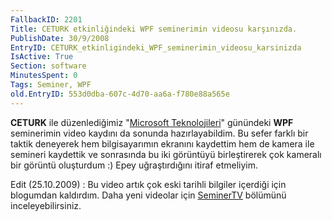 ```yaml
---
FallbackID: 2201
Title: CETURK etkinliğindeki WPF seminerimin videosu karşınızda.
PublishDate: 30/9/2008
EntryID: CETURK_etkinligindeki_WPF_seminerimin_videosu_karsinizda
IsActive: True
Section: software
MinutesSpent: 0
Tags: Seminer, WPF
old.EntryID: 553d0dba-607c-4d70-aa6a-f780e88a565e
---
```

**CETURK** ile düzenlediğimiz "[Microsoft
Teknolojileri](http://daron.yondem.com/tr/post/f91c070d-a3ed-4ca4-972b-dfe44090f222)"
günündeki **WPF** seminerimin video kaydını da sonunda hazırlayabildim.
Bu sefer farklı bir taktik deneyerek hem bilgisayarımın ekranını
kaydettim hem de kamera ile semineri kaydettik ve sonrasında bu iki
görüntüyü birleştirerek çok kameralı bir görüntü oluşturdum :) Epey
uğraştırdığını itiraf etmeliyim.

Edit (25.10.2009) : Bu video artık çok eski tarihli bilgiler içerdiği
için blogumdan kaldırdım. Daha yeni videolar için
[SeminerTV](http://daron.yondem.com/tr/formatpage.aspx?path=seminertv.format.html)
bölümünü inceleyebilirsiniz.


